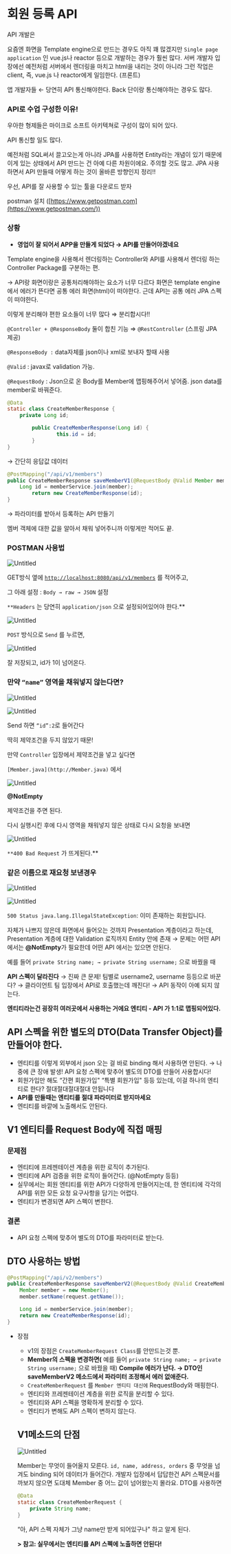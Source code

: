 # 회원 등록 API

API 개발은 

요즘엔 화면을 Template engine으로 만드는 경우도 아직 꽤 많겠지만 
`Single page application` 인 vue.js나 reactor 등으로 개발하는 경우가 훨씬 많다.
서버 개발자 입장에선 예전처럼 서버에서 렌더링을 마치고 html을 내리는 것이 아니라
그런 작업은 client, 즉, vue.js 나 reactor에게 일임한다. (프론트)

앱 개발자들 ← 당연히 API 통신해야한다.
Back 단이랑 통신해야하는 경우도 많다.

### API로 수업 구성한 이유!

우아한 형제들은 마이크로 소프트 아키텍쳐로 구성이 많이 되어 있다.

API 통신할 일도 많다.

예전처럼 SQL써서 끌고오는게 아니라 JPA를 사용하면 Entity라는 개념이 있기 때문에
이게 있는 상태에서 API 만드는 건 아예 다른 차원이에요. 주의할 것도 많고.
JPA 사용하면서 API 만들때 어떻게 하는 것이 올바른 방향인지 정리!!

우선, API를 잘 사용할 수 있는 툴을 다운로드 받자

postman 설치 ([https://www.getpostman.com](https://www.getpostman.com/))

### 상황

- **영업이 잘 되어서 APP을 만들게 되었다 → API를 만들어야겠네요**

Template engine을 사용해서 렌더링하는 Controller와
API를 사용해서 렌더링 하는 Controller Package를 구분하는 편.

→ API랑 화면이랑은 공통처리해야하는 요소가 너무 다르다
화면은 template engine에서 에러가 뜬다면 공통 에러 화면(html)이 떠야한다.
근데 API는 공통 에러 JPA 스펙이 떠야한다.

이렇게 분리해야 편한 요소들이 너무 많다 ⇒ 분리합시다!!

`@Controller + @ResponseBody` 둘이 합친 기능
⇒ `@RestController` (스프링 JPA 제공)

`@ResponseBody :` data자체를 json이나 xml로 보내자 할때 사용

`@Valid` : javax로 validation 가능.

`@RequestBody` : Json으로 온 Body를 Member에 맵핑해주어서 넣어줌. json data를 member로 바꿔준다.

```java
@Data
static class CreateMemberResponse {
    private Long id;

		public CreateMemberResponse(Long id) {
				this.id = id;
		}
}
```

→ 간단히 응답값 데이터 

```java
@PostMapping("/api/v1/members")
public CreateMemberResponse saveMemberV1(@RequestBody @Valid Member member) {
    Long id = memberService.join(member);
		return new CreateMemberResponse(id);
}
```

→ 파라미터를 받아서 등록하는 API 만들기

멤버 객체에 대한 값을 알아서 채워 넣어주니까 이렇게만 적어도 끝.

### POSTMAN 사용법

![Untitled](%E1%84%92%E1%85%AC%E1%84%8B%E1%85%AF%E1%86%AB%20%E1%84%83%E1%85%B3%E1%86%BC%E1%84%85%E1%85%A9%E1%86%A8%20API%2085a706ce2ea247f6860a286e4eb4d297/Untitled.png)

GET방식 옆에 [`http://localhost:8080/api/v1/members`](http://localhost:8080/api/v1/members) 를 적어주고, 

그 아래 설정 : `Body → raw → JSON` 설정

`**Headers` 는 당연히 `application/json` 으로 설정되어있어야 한다.**

![Untitled](%E1%84%92%E1%85%AC%E1%84%8B%E1%85%AF%E1%86%AB%20%E1%84%83%E1%85%B3%E1%86%BC%E1%84%85%E1%85%A9%E1%86%A8%20API%2085a706ce2ea247f6860a286e4eb4d297/Untitled%201.png)

`POST` 방식으로 `Send` 를 누르면,

![Untitled](%E1%84%92%E1%85%AC%E1%84%8B%E1%85%AF%E1%86%AB%20%E1%84%83%E1%85%B3%E1%86%BC%E1%84%85%E1%85%A9%E1%86%A8%20API%2085a706ce2ea247f6860a286e4eb4d297/Untitled%202.png)

잘 저장되고, id가 1이 넘어온다.

### 만약 `“name”` 영역을 채워넣지 않는다면?

![Untitled](%E1%84%92%E1%85%AC%E1%84%8B%E1%85%AF%E1%86%AB%20%E1%84%83%E1%85%B3%E1%86%BC%E1%84%85%E1%85%A9%E1%86%A8%20API%2085a706ce2ea247f6860a286e4eb4d297/Untitled%203.png)

![Untitled](%E1%84%92%E1%85%AC%E1%84%8B%E1%85%AF%E1%86%AB%20%E1%84%83%E1%85%B3%E1%86%BC%E1%84%85%E1%85%A9%E1%86%A8%20API%2085a706ce2ea247f6860a286e4eb4d297/Untitled%204.png)

Send 하면 `“id”:2`로 들어간다

딱히 제약조건을 두지 않았기 때문!

만약 `Controller` 입장에서 제약조건을 넣고 싶다면

`[Member.java](http://Member.java)` 에서 

![Untitled](%E1%84%92%E1%85%AC%E1%84%8B%E1%85%AF%E1%86%AB%20%E1%84%83%E1%85%B3%E1%86%BC%E1%84%85%E1%85%A9%E1%86%A8%20API%2085a706ce2ea247f6860a286e4eb4d297/Untitled%205.png)

**@NotEmpty**

제약조건을 주면 된다.

다시 실행시킨 후에 다시 영역을 채워넣지 않은 상태로 다시 요청을 보내면

![Untitled](%E1%84%92%E1%85%AC%E1%84%8B%E1%85%AF%E1%86%AB%20%E1%84%83%E1%85%B3%E1%86%BC%E1%84%85%E1%85%A9%E1%86%A8%20API%2085a706ce2ea247f6860a286e4eb4d297/Untitled%206.png)

`**400 Bad Request` 가 뜨게된다.**

### 같은 이름으로 재요청 보낸경우

![Untitled](%E1%84%92%E1%85%AC%E1%84%8B%E1%85%AF%E1%86%AB%20%E1%84%83%E1%85%B3%E1%86%BC%E1%84%85%E1%85%A9%E1%86%A8%20API%2085a706ce2ea247f6860a286e4eb4d297/Untitled%207.png)

![Untitled](%E1%84%92%E1%85%AC%E1%84%8B%E1%85%AF%E1%86%AB%20%E1%84%83%E1%85%B3%E1%86%BC%E1%84%85%E1%85%A9%E1%86%A8%20API%2085a706ce2ea247f6860a286e4eb4d297/Untitled%208.png)

`500 Status java.lang.IllegalStateException`: 이미 존재하는 회원입니다.

자체가 나쁘지 않은데
화면에서 들어오는 것까지 Presentation 계층이라고 하는데,
Presentation 계층에 대한 Validation 로직까지 Entity 안에 존재
→ 문제는 어떤 API에서는 **@NotEmpty**가 필요한데 어떤 API 에서는 있으면 안된다.

예를 들어 `private String name; → private String username;` 으로 바꿨을 때

**API 스펙이 달라진다** →  진짜 큰 문제!  팀별로 username2, username 등등으로 바꾼다?
→ 클라이언트 팀 입장에서 API로 호출했는데 깨진다! → API 동작이 아예 되지 않는다.

**엔티티라는건 굉장히 여러곳에서 사용하는 거에요
엔티티 - API 가 1:1로 맵핑되어있다.**

## API 스펙을 위한 별도의 DTO(Data Transfer Object)를 만들어야 한다.

- 엔티티를 이렇게 외부에서 json 오는 걸 바로 binding 해서 사용하면 안된다.
→ 나중에 큰 장애 발생!
API 요청 스펙에 맞추어 별도의 DTO를 만들어 사용합시다!
- 회원가입만 해도 “간편 회원가입" “특별 회원가입" 등등 있는데, 이걸 하나의 엔티티로 한다?
절대절대절대절대 안됩니다
- **API를 만들때는 엔티티를 절대 파라미터로 받지마세요**
- 엔티티를 바깥에 노출해서도 안된다.

## V1 엔티티를 Request Body에 직접 매핑

### 문제점

- 엔티티에 프레젠테이션 계층을 위한 로직이 추가된다.
- 엔티티에 API 검증을 위한 로직이 들어간다. (@NotEmpty 등등)
- 실무에서는 회원 엔티티를 위한 API가 다양하게 만들어지는데, 한 엔티티에 각각의 API를 위한 모든 요청 요구사항을 담기는 어렵다.
- 엔티티가 변경되면 API 스펙이 변한다.

### 결론

- API 요청 스펙에 맞추어 별도의 DTO를 파라미터로 받는다.

## DTO 사용하는 방법

```java
@PostMapping("/api/v2/members")
public CreateMemberResponse saveMemberV2(@RequestBody @Valid CreateMemberRequest request) {
    Member member = new Member();
    member.setName(request.getName());

    Long id = memberService.join(member);
    return new CreateMemberResponse(id);
}
```

- 장점
    - v1의 장점은 `CreateMemberRequest Class`를 안만드는것 뿐.
    - **Member의 스펙을 변경하면(** 예를 들어 `private String name; → private String username;` 으로 바꿨을 때) **Compile 에러가 난다.
    → DTO인 saveMemberV2 메소드에서 파라미터 조정해서 에러 없애준다.**
    - `CreateMemberRequest` 를 `Member 엔티티 대신에` RequestBody와 매핑한다.
    - 엔티티와 프레젠테이션 계층을 위한 로직을 분리할 수 있다.
    - 엔티티와 API 스펙을 명확하게 분리할 수 있다.
    - 엔티티가 변해도 API 스펙이 변하지 않는다.
    
    ## V1메소드의 단점
    
    ![Untitled](%E1%84%92%E1%85%AC%E1%84%8B%E1%85%AF%E1%86%AB%20%E1%84%83%E1%85%B3%E1%86%BC%E1%84%85%E1%85%A9%E1%86%A8%20API%2085a706ce2ea247f6860a286e4eb4d297/Untitled%209.png)
    
    Member는 무엇이 들어올지 모른다.
    `id, name, address, orders` 중
    무엇을 넘겨도 binding 되어 데이터가 들어간다.
    개발자 입장에서 답답한건 API 스펙문서를 까보지 않으면
    도대체 Member 중 어느 값이 넘어왔는지 몰라요.
    DTO를 사용하면
    
    ```java
    @Data
    static class CreateMemberRequest {
        private String name;
    }
    ```
    
    “아, API 스펙 자체가 그냥 name만 받게 되어있구나" 하고 알게 된다. 
    
    **> 참고: 실무에서는 엔티티를 API 스펙에 노출하면 안된다!**